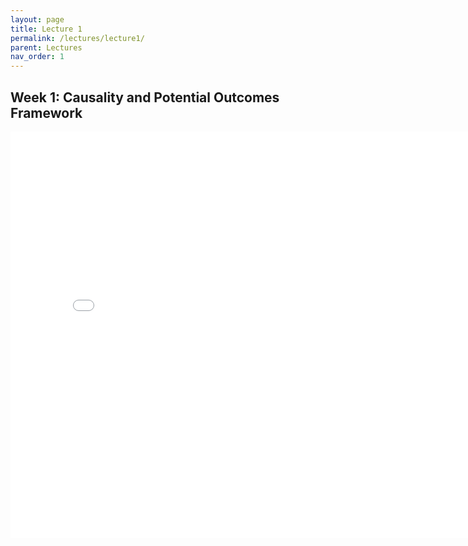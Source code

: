 ```yaml
---
layout: page
title: Lecture 1
permalink: /lectures/lecture1/
parent: Lectures
nav_order: 1
---
```



## Week 1: Causality and Potential Outcomes Framework


<embed src="lecture1.pdf" width="800" height="650" type="application/pdf">
